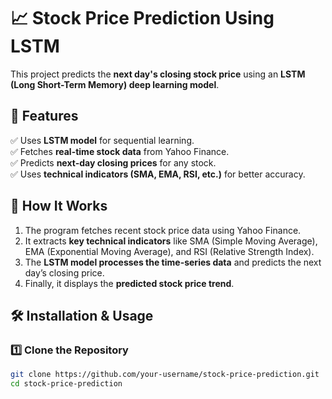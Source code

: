 # 📈 Stock Price Prediction Using LSTM

This project predicts the **next day's closing stock price** using an **LSTM (Long Short-Term Memory) deep learning model**. 

## 🚀 Features
✅ Uses **LSTM model** for sequential learning.  
✅ Fetches **real-time stock data** from Yahoo Finance.  
✅ Predicts **next-day closing prices** for any stock.  
✅ Uses **technical indicators (SMA, EMA, RSI, etc.)** for better accuracy.  

## 📌 How It Works
1. The program fetches recent stock price data using Yahoo Finance.
2. It extracts **key technical indicators** like SMA (Simple Moving Average), EMA (Exponential Moving Average), and RSI (Relative Strength Index).
3. The **LSTM model processes the time-series data** and predicts the next day’s closing price.
4. Finally, it displays the **predicted stock price trend**.

## 🛠 Installation & Usage
### 1️⃣ Clone the Repository
```bash
git clone https://github.com/your-username/stock-price-prediction.git
cd stock-price-prediction
